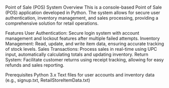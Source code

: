 Point of Sale (POS) System
Overview
This is a console-based Point of Sale (POS) application developed in Python. The system allows for secure user authentication, inventory management, and sales processing, providing a comprehensive solution for retail operations.

Features
User Authentication: Secure login system with account management and lockout features after multiple failed attempts.
Inventory Management: Read, update, and write item data, ensuring accurate tracking of stock levels.
Sales Transactions: Process sales in real-time using UPC input, automatically calculating totals and updating inventory.
Return System: Facilitate customer returns using receipt tracking, allowing for easy refunds and sales reporting.

Prerequisites
Python 3.x
Text files for user accounts and inventory data (e.g., signup.txt, RetailStoreItemData.txt)
